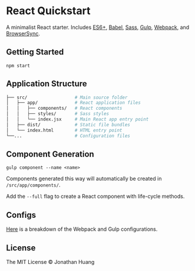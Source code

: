 # React Quickstart

A minimalist React starter. Includes [ES6+](http://babeljs.io/blog/2015/06/07/react-on-es6-plus/), [Babel](http://babeljs.io/), [Sass](http://sass-lang.com/), [Gulp](http://gulpjs.com/), [Webpack](http://webpack.github.io/), and [BrowserSync](http://www.browsersync.io/). 

## Getting Started

    npm start

## Application Structure

```bash
├── src/                  # Main source folder
│   ├── app/              # React application files
│   │   ├── components/   # React components
│   │   ├── styles/       # Sass styles
│   │   └── index.jsx     # Main React app entry point
│   ├── dist/             # Static file bundles
│   └── index.html        # HTML entry point     
└──...                    # Configuration files
```

## Component Generation

    gulp component --name <name>

Components generated this way will automatically be created in `/src/app/components/`. 

Add the `--full` flag to create a React component with life-cycle methods.

## Configs

[Here](CONFIGURATION.md) is a breakdown of the Webpack and Gulp configurations.

## License

The MIT License © Jonathan Huang
